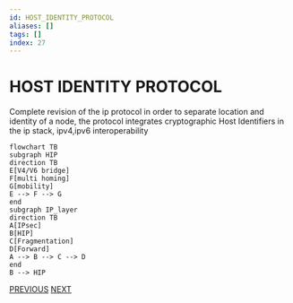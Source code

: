 ```yaml
---
id: HOST_IDENTITY_PROTOCOL
aliases: []
tags: []
index: 27
---
```


# HOST IDENTITY PROTOCOL

Complete revision of the ip protocol in order to separate location and identity of a node, the protocol integrates cryptographic Host Identifiers in the ip stack, ipv4,ipv6 interoperability

```mermaid
flowchart TB
subgraph HIP
direction TB
E[V4/V6 bridge]
F[multi homing]
G[mobility]
E --> F --> G
end
subgraph IP_layer
direction TB
A[IPsec]
B[HIP]
C[Fragmentation]
D[Forward]
A --> B --> C --> D
end
B --> HIP
```

[PREVIOUS](pages/mobility/MOBILITY_IP_NETWORKS.md) [NEXT](mobile_systems/pages/mobility/MOBILE_IP.md)
